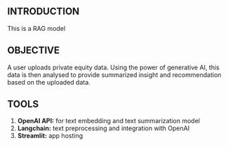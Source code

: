 ## INTRODUCTION
This is a RAG model

## OBJECTIVE
A user uploads private equity data. Using the power of generative AI, this data is then analysed to provide summarized insight and recommendation based on the uploaded data.

## TOOLS
1. **OpenAI API:** for text embedding and text summarization model
2. **Langchain:** text preprocessing and integration with OpenAI
3. **Streamlit:** app hosting 